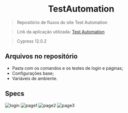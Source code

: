 # <h1 align="center">TestAutomation</h1>

> Repositório de fluxos do site Test Automation

> Link da aplicação utilizada: [Test Automation](https://github.com/eloi-taniguti/test-automation)

> Cypress 12.0.2

## Arquivos no repositório

+ Pasta com os comandos e os testes de login e páginas;
+ Configurações base;
+ Variáveis de ambiente.

## Specs

![login]()
![page1]()
![page2]()
![page3]()
